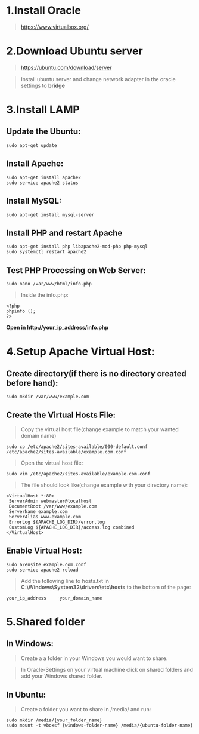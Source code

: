 1.Install Oracle
===
> https://www.virtualbox.org/

2.Download Ubuntu server
=== 
> https://ubuntu.com/download/server

>Install ubuntu server and change network adapter in the oracle settings to **bridge**

3.Install LAMP
===

Update the Ubuntu:
---

```
sudo apt-get update
```
Install Apache:
---
```
sudo apt-get install apache2
sudo service apache2 status
```
Install MySQL:
---
```
sudo apt-get install mysql-server
```
Install PHP and restart Apache
---
```
sudo apt-get install php libapache2-mod-php php-mysql
sudo systemctl restart apache2 
```
Test PHP Processing on Web Server:
---
```
sudo nano /var/www/html/info.php
```
>Inside the info.php:
```
<?php
phpinfo ();
?>
```
**Open in http://your_ip_address/info.php**

4.Setup Apache Virtual Host:
===

Create directory(if there is no directory created before hand):
---
```
sudo mkdir /var/www/example.com
```
Create the Virtual Hosts File:
---

>Copy the virtual host file(change example to match your wanted domain name)
```
sudo cp /etc/apache2/sites-available/000-default.conf /etc/apache2/sites-available/example.com.conf
```
>Open the virtual host file:
```
sudo vim /etc/apache2/sites-available/example.com.conf
```

>The file should look like(change example with your directory name):

```
<VirtualHost *:80>
 ServerAdmin webmaster@localhost
 DocumentRoot /var/www/example.com
 ServerName example.com
 ServerAlias www.example.com
 ErrorLog ${APACHE_LOG_DIR}/error.log
 CustomLog ${APACHE_LOG_DIR}/access.log combined
</VirtualHost>
```

Enable Virtual Host:
---

```
sudo a2ensite example.com.conf
sudo service apache2 reload
```

>Add the following line to hosts.txt in 
**C:\Windows\System32\drivers\etc\hosts** to the bottom of the page:
```
your_ip_address     your_domain_name
```

5.Shared folder
===
In Windows:
---

>Create a a folder in your Windows you would want to share.

>In Oracle-Settings on your virtual machine click on shared folders and add your Windows shared folder.

In Ubuntu:
---

>Create a folder you want to share in /media/ and run:
```
sudo mkdir /media/{your_folder_name}
sudo mount -t vboxsf {windows-folder-name} /media/{ubuntu-folder-name}
```



